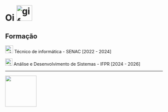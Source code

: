 <h1>Oi  <img src="https://github.com/images/mona-whisper.gif" alt="gif" width="50" height="50"></h1> 

<h2>Formação</h2>

<div>
  <img src="https://www.picgifs.com/mini-graphics/mini-graphics/kirby/mini-graphics-kirby-532383.gif" alt="gif" width="25" height="25"> Técnico de informática - SENAC [2022 - 2024]
</div>

<img src="https://www.picgifs.com/mini-graphics/mini-graphics/kirby/mini-graphics-kirby-744718.gif" alt="gif" width="23" height="23"> Análise e Desenvolvimento de Sistemas - IFPR [2024 - 2026]

<hr>
<div>
<a href="https://github.com/gabrewski">
<img loading="lazy" height="100em" src="https://github-readme-stats.vercel.app/api/top-langs/?username=gabrewski&layout=compact&langs_count=7&theme=dracula"/>
</div>
